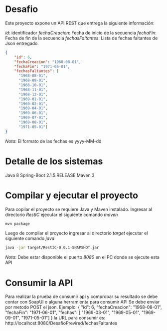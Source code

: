 # Desafio

Este proyecto expone un API REST que entrega la siguiente información:

*id*: identificador
*fechaCreacion*: Fecha de inicio de la secuencia
*fechaFin*: Fecha de fin de la secuencia
*fechasFaltantes*: Lista de fechas faltantes de Json entregado.
```json
{
    "id": 6,
    "fechaCreacion": "1968-08-01",
    "fechaFin": "1971-06-01",
    "fechasFaltantes": [
      "1968-08-01",
      "1968-09-01",
      "1968-10-01",
      "1968-11-01",
      "1968-12-01",
      "1969-01-01",
      "1969-02-01",
      "1969-04-01",
      "1969-06-01",
      "1969-07-01",
      "1969-08-01",
      "1971-05-01"]
}
```
*Nota*:
El formato de las fechas es yyyy-MM-dd

# Detalle de los sistemas

Java 8
Spring-Boot 2.1.5.RELEASE
Maven 3


# Compilar y ejecutar el proyecto

Para copilar el proyecto se requiere Java y Maven instalado.
Ingresar al directorio *RestIC* ejecutar el siguiente comando *maven*

```bash
mvn package
```

Luego de compilar el proyecto ingresar al directorio *target* ejecutar el siguiente comando *java*

```bash
java -jar target/RestIC-0.0.1-SNAPSHOT.jar
```
*Nota*:
Debe estar disponible el puerto *8080* en el PC donde se ejecute esta API

# Consumir la API

Para realizar la prueba de consumir api y comprobar su resultado se debe contar con SoapUI o alguna herramienta para consumir API
Se debe enviar por metodo POST el json. Ejemplo:
{
    "id": 6,
    "fechaCreacion": "1968-08-01",
    "fechaFin": "1971-06-01",
    "fechas": [
      "1969-03-01",
      "1969-05-01",
      "1969-09-01",
      "1971-05-01"]
}
la URL para consumir es:
http://localhost:8080/DesafioPrevired/fechasFaltantes


